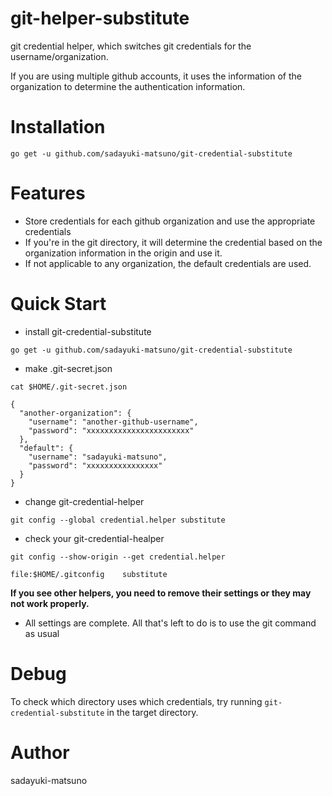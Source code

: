 # git-helper-substitute

git credential helper, which switches git credentials for the username/organization.

If you are using multiple github accounts, it uses the information of the organization to determine the authentication information.

# Installation

```
go get -u github.com/sadayuki-matsuno/git-credential-substitute
```

# Features

- Store credentials for each github organization and use the appropriate credentials
- If you're in the git directory, it will determine the credential based on the organization information in the origin and use it.
- If not applicable to any organization, the default credentials are used.

# Quick Start

- install git-credential-substitute

```
go get -u github.com/sadayuki-matsuno/git-credential-substitute
```

- make .git-secret.json

```
cat $HOME/.git-secret.json

{
  "another-organization": {
    "username": "another-github-username",
    "password": "xxxxxxxxxxxxxxxxxxxxxxx"
  },
  "default": {
    "username": "sadayuki-matsuno",
    "password": "xxxxxxxxxxxxxxxx"
  }
}
```

- change git-credential-helper

```
git config --global credential.helper substitute
```

- check your git-credential-healper

```
git config --show-origin --get credential.helper

file:$HOME/.gitconfig    substitute
```

**If you see other helpers, you need to remove their settings or they may not work properly.**

- All settings are complete. All that's left to do is to use the git command as usual

# Debug

To check which directory uses which credentials, try running `git-credential-substitute` in the target directory.

# Author

sadayuki-matsuno